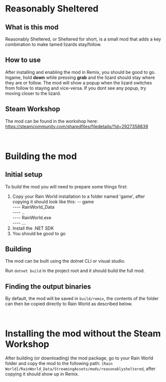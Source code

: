 # Reasonably Sheltered

## What is this mod
Reasonably Sheltered, or Sheltered for short, is a small mod that adds a key combination to make tamed lizards stay/follow.

## How to use
After installing and enabling the mod in Remix, you should be good to go. Ingame, hold **down** while pressing **grab** and the lizard should stay where they are or follow.
The mod will show a popup when the lizard switches from follow to staying and vice-versa. If you dont see any popup, try moving closer to the lizard.

## Steam Workshop
The mod can be found in the workshop here: https://steamcommunity.com/sharedfiles/filedetails/?id=2927358839

<br/>

# Building the mod

## Initial setup
To build the mod you will need to prepare some things first:
1. Copy your Rain World installation to a folder named 'game', after copying it should look like this:
   -- game<br/>
   ---- RainWorld_Data<br/>
   ---- ..<br/>
   ---- RainWorld.exe<br/>
   ---- ...
2. Install the .NET SDK
3. You should be good to go

## Building
The mod can be built using the dotnet CLI or visual studio.

Run `dotnet build` in the project root and it should build the full mod.

## Finding the output binaries
By default, the mod will be saved in `build/remix`, the contents of the folder can then be copied directly to Rain World as described below.

<br/>

# Installing the mod without the Steam Workshop
After building (or downloading) the mod package, go to your Rain World folder and copy the mod to the following path:
`[Rain World]/RainWorld_Data/StreamingAssets/mods/reasonablysheltered`, after copying it should show up in Remix.

